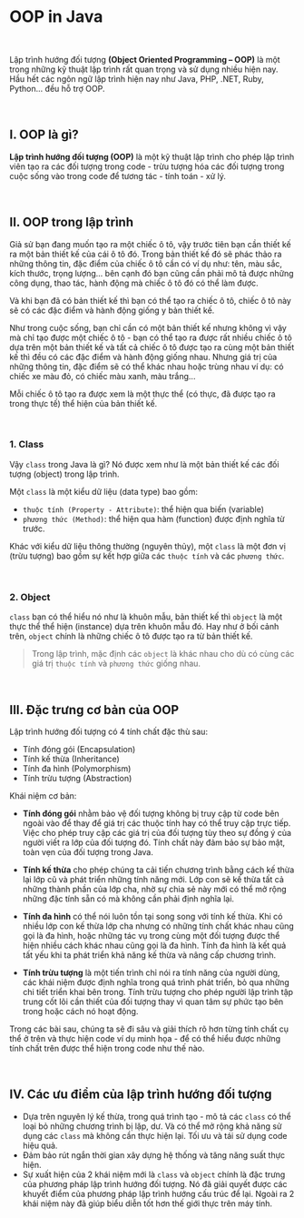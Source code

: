 # OOP in Java

<br />

Lập trình hướng đối tượng **(Object Oriented Programming – OOP)** là một trong những kỹ thuật lập trình rất quan trọng và sử dụng nhiều hiện nay. Hầu hết các ngôn ngữ lập trình hiện nay như Java, PHP, .NET, Ruby, Python... đều hỗ trợ OOP.

<br />

## I. OOP là gì?

**Lập trình hướng đối tượng (OOP)** là một kỹ thuật lập trình cho phép lập trình viên tạo ra các đối tượng trong code - trừu tượng hóa các đối tượng trong cuộc sống vào trong code để tương tác - tính toán - xử lý.

<br />

## II. OOP trong lập trình

Giả sử bạn đang muốn tạo ra một chiếc ô tô, vậy trước tiên bạn cần thiết kế ra một bản thiết kế của cái ô tô đó. Trong bản thiết kế đó sẽ phác thảo ra những thông tin, đặc điểm của chiếc ô tô cần có ví dụ như: tên, màu sắc, kích thước, trọng lượng... bên cạnh đó bạn cũng cần phải mô tả được những công dụng, thao tác, hành động mà chiếc ô tô đó có thể làm được.

Và khi bạn đã có bản thiết kế thì bạn có thể tạo ra chiếc ô tô, chiếc ô tô này sẽ có các đặc điểm và hành động giống y bản thiết kế.

Như trong cuộc sống, bạn chỉ cần có một bản thiết kế nhưng không vì vậy mà chỉ tạo được một chiếc ô tô - bạn có thể tạo ra được rất nhiều chiếc ô tô dựa trên một bản thiết kế và tất cả chiếc ô tô được tạo ra cùng một bản thiết kế thì đều có các đặc điểm và hành động giống nhau. Nhưng giá trị của những thông tin, đặc điểm sẽ có thể khác nhau hoặc trùng nhau ví dụ: có chiếc xe màu đỏ, có chiếc màu xanh, màu trắng...

Mỗi chiếc ô tô tạo ra được xem là một thực thể (có thực, đã được tạo ra trong thực tế) thể hiện của bản thiết kế.

<br />

### 1. Class

Vậy `class` trong Java là gì? Nó được xem như là một bản thiết kế các đối tượng (object) trong lập trình.

Một `class` là một kiểu dữ liệu (data type) bao gồm:
- `thuộc tính (Property - Attribute)`: thể hiện qua biến (variable)
- `phương thức (Method)`: thể hiện qua hàm (function)
được định nghĩa từ trước. 

Khác với kiểu dữ liệu thông thường (nguyên thủy), một `class` là một đơn vị (trừu tượng) bao gồm sự kết hợp giữa các `thuộc tính` và các `phương thức`. 

<br />

### 2. Object

`class` bạn có thể hiểu nó như là khuôn mẫu, bản thiết kế thì `object` là một thực thể thể hiện (instance) dựa trên khuôn mẫu đó. Hay như ở bối cảnh trên, `object` chính là những chiếc ô tô được tạo ra từ bản thiết kế.

> Trong lập trình, mặc định các `object` là khác nhau cho dù có cùng các giá trị `thuộc tính` và `phương thức` giống nhau.

<br />

## III. Đặc trưng cơ bản của OOP

Lập trình hướng đối tượng có 4 tính chất đặc thù sau:

- Tính đóng gói (Encapsulation)
- Tính kế thừa (Inheritance)
- Tính đa hình (Polymorphism)
- Tính trừu tượng (Abstraction)

Khái niệm cơ bản:

- **Tính đóng gói** nhằm bảo vệ đối tượng không bị truy cập từ code bên ngoài vào để thay để giá trị các thuộc tính hay có thể truy cập trực tiếp. Việc cho phép truy cập các giá trị của đối tượng tùy theo sự đồng ý của người viết ra lớp của đối tượng đó. Tính chất này đảm bảo sự bảo mật, toàn vẹn của đối tượng trong Java.

- **Tính kế thừa** cho phép chúng ta cải tiến chương trình bằng cách kế thừa lại lớp cũ và phát triển những tính năng mới. Lớp con sẽ kế thừa tất cả những thành phần của lớp cha, nhờ sự chia sẻ này mới có thể mở rộng những đặc tính sẵn có mà không cần phải định nghĩa lại.

- **Tính đa hình** có thể nói luôn tồn tại song song với tính kế thừa. Khi có nhiều lớp con kế thừa lớp cha nhưng có những tính chất khác nhau cũng gọi là đa hình, hoặc những tác vụ trong cùng một đối tượng được thể hiện nhiều cách khác nhau cũng gọi là đa hình. Tính đa hình là kết quả tất yếu khi ta phát triển khả năng kế thừa và nâng cấp chương trình.

- **Tính trừu tượng** là một tiến trình chỉ nói ra tính năng của người dùng, các khái niệm được định nghĩa trong quá trình phát triển, bỏ qua những chi tiết triển khai bên trong. Tính trừu tượng cho phép người lập trình tập trung cốt lõi cần thiết của đối tượng thay vì quan tâm sự phức tạo bên trong hoặc cách nó hoạt động.

Trong các bài sau, chúng ta sẽ đi sâu và giải thích rõ hơn từng tính chất cụ thể ở trên và thực hiện code ví dụ minh họa - để có thể hiểu được những tính chất trên được thể hiện trong code như thế nào.

<br />

## IV. Các ưu điểm của lập trình hướng đối tượng

- Dựa trên nguyên lý kế thừa, trong quá trình tạo - mô tả các `class` có thể loại bỏ những chương trình bị lặp, dư. Và có thể mở rộng khả năng sử dụng các `class` mà không cần thực hiện lại. Tối ưu và tái sử dụng code hiệu quả.
- Đảm bảo rút ngắn thời gian xây dựng hệ thống và tăng năng suất thực hiện.
- Sự xuất hiện của 2 khái niệm mới là `class` và `object` chính là đặc trưng của phương pháp lập trình hướng đối tượng. Nó đã giải quyết được các khuyết điểm của phương pháp lập trình hướng cấu trúc để lại. Ngoài ra 2 khái niệm này đã giúp biểu diễn tốt hơn thế giới thực trên máy tính.

<br />

